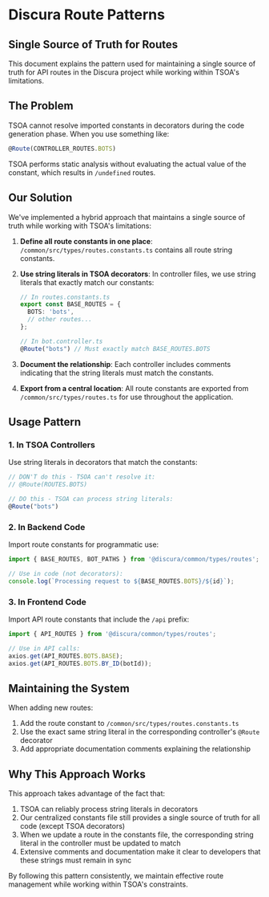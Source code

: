# Discura Route Patterns

## Single Source of Truth for Routes

This document explains the pattern used for maintaining a single source of truth for API routes in the Discura project while working within TSOA's limitations.

## The Problem

TSOA cannot resolve imported constants in decorators during the code generation phase. When you use something like:

```typescript
@Route(CONTROLLER_ROUTES.BOTS)
```

TSOA performs static analysis without evaluating the actual value of the constant, which results in `/undefined` routes.

## Our Solution

We've implemented a hybrid approach that maintains a single source of truth while working with TSOA's limitations:

1. **Define all route constants in one place**: `/common/src/types/routes.constants.ts` contains all route string constants.

2. **Use string literals in TSOA decorators**: In controller files, we use string literals that exactly match our constants:

   ```typescript
   // In routes.constants.ts
   export const BASE_ROUTES = {
     BOTS: 'bots',
     // other routes...
   };

   // In bot.controller.ts
   @Route("bots") // Must exactly match BASE_ROUTES.BOTS
   ```

3. **Document the relationship**: Each controller includes comments indicating that the string literals must match the constants.

4. **Export from a central location**: All route constants are exported from `/common/src/types/routes.ts` for use throughout the application.

## Usage Pattern

### 1. In TSOA Controllers

Use string literals in decorators that match the constants:

```typescript
// DON'T do this - TSOA can't resolve it:
// @Route(ROUTES.BOTS)

// DO this - TSOA can process string literals:
@Route("bots")
```

### 2. In Backend Code

Import route constants for programmatic use:

```typescript
import { BASE_ROUTES, BOT_PATHS } from '@discura/common/types/routes';

// Use in code (not decorators):
console.log(`Processing request to ${BASE_ROUTES.BOTS}/${id}`);
```

### 3. In Frontend Code

Import API route constants that include the `/api` prefix:

```typescript
import { API_ROUTES } from '@discura/common/types/routes';

// Use in API calls:
axios.get(API_ROUTES.BOTS.BASE);
axios.get(API_ROUTES.BOTS.BY_ID(botId));
```

## Maintaining the System

When adding new routes:

1. Add the route constant to `/common/src/types/routes.constants.ts`
2. Use the exact same string literal in the corresponding controller's `@Route` decorator
3. Add appropriate documentation comments explaining the relationship

## Why This Approach Works

This approach takes advantage of the fact that:

1. TSOA can reliably process string literals in decorators
2. Our centralized constants file still provides a single source of truth for all code (except TSOA decorators)
3. When we update a route in the constants file, the corresponding string literal in the controller must be updated to match
4. Extensive comments and documentation make it clear to developers that these strings must remain in sync

By following this pattern consistently, we maintain effective route management while working within TSOA's constraints.